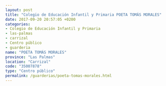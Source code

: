 ```yaml
---
layout: post
title: "Colegio de Educación Infantil y Primaria POETA TOMÁS MORALES"
date: 2017-09-20 20:57:05 +0200
categories:
- Colegio de Educación Infantil y Primaria
- las-palmas
- carrizal
- Centro público
- guarderia
name: "POETA TOMÁS MORALES"
province: "Las Palmas"
location: "Carrizal"
code: "35007878"
type: "Centro público"
permalink: /guarderias/poeta-tomas-morales.html
---
```

